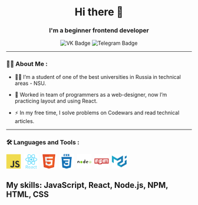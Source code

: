 
<div id="header" align="center">
  <h1>Hi there 👋</h1>
  <h3>I'm a beginner frontend developer</h2>
  <div id="badges">
    <img src="https://img.shields.io/badge/VK-blue?style=for-the-badge&logo=VK&logoColor=white" alt="VK Badge"/>
<!--     <img src="https://img.shields.io/badge/YouTube-red?style=for-the-badge&logo=youtube&logoColor=white" alt="Youtube Badge"/> -->
    <img src="https://img.shields.io/badge/Telegram-blue?style=for-the-badge&logo=telegram&logoColor=white" alt="Telegram Badge"/>
  </div>
</div>

---

### :woman_technologist: About Me :
- :woman_student: I’m a student of one of the best universities in Russia in technical areas - NSU.

- :art: Worked in team of programmers as a web-designer, now I’m practicing layout and using React.

- :zap: In my free time, I solve problems on Codewars and read technical articles.

---

### :hammer_and_wrench: Languages and Tools :
<div>

  <img src="https://github.com/devicons/devicon/blob/master/icons/javascript/javascript-original.svg" title="JavaScript" alt="JavaScript" width="40" height="40"/>&nbsp;
  <img src="https://github.com/devicons/devicon/blob/master/icons/react/react-original-wordmark.svg" title="React" alt="React" width="40" height="40"/>&nbsp;
  <img src="https://github.com/devicons/devicon/blob/master/icons/html5/html5-original.svg" title="HTML5" alt="HTML" width="40" height="40"/>&nbsp;
  <img src="https://github.com/devicons/devicon/blob/master/icons/css3/css3-plain-wordmark.svg"  title="CSS3" alt="CSS" width="40" height="40"/>&nbsp;
  <img src="https://github.com/devicons/devicon/blob/master/icons/nodejs/nodejs-original-wordmark.svg" title="NodeJS" alt="NodeJS" width="40" height="40"/>&nbsp;
  <img src ="https://github.com/devicons/devicon/blob/master/icons/npm/npm-original-wordmark.svg" title="NPM" alt="NPM" width="40" height="40"/>&nbsp;
  <img src="https://github.com/devicons/devicon/blob/master/icons/materialui/materialui-original.svg" title="Material UI" alt="Material UI" width="40" height="40"/>&nbsp;
</div>

<h2>My skills: JavaScript, React, Node.js, NPM, HTML, CSS</h2>
<!--
**Anzhelikaa/Anzhelikaa** is a ✨ _special_ ✨ repository because its `README.md` (this file) appears on your GitHub profile.

Here are some ideas to get you started:

- 🔭 I’m currently working on ...
- 🌱 I’m currently learning ...
- 👯 I’m looking to collaborate on ...
- 🤔 I’m looking for help with ...
- 💬 Ask me about ...
- 📫 How to reach me: ...
- 😄 Pronouns: ...
- ⚡ Fun fact: ...
-->
